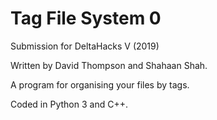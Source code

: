 # Tag File System 0

Submission for DeltaHacks V (2019)

Written by David Thompson and Shahaan Shah.

A program for organising your files by tags.

Coded in Python 3 and C++.
